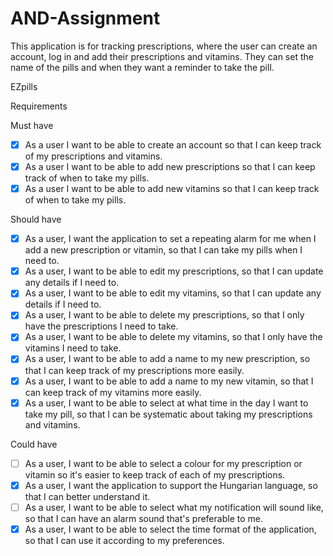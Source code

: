 # AND-Assignment

This application is for tracking prescriptions, where the user can create an account, log in and add their prescriptions and vitamins. They can set the name of the pills and when they want a reminder to take the pill. 

EZpills

Requirements

Must have
- [X] As a user I want to be able to create an account so that I can keep track of my prescriptions and vitamins.
- [X] As a user I want to be able to add new prescriptions so that I can keep track of when to take my pills. 
- [X] As a user I want to be able to add new vitamins so that I can keep track of when to take my pills. 

Should have
- [X] As a user, I want the application to set a repeating alarm for me when I add a new prescription or vitamin, so that I can take my pills when I need to. 
- [X] As a user, I want to be able to edit my prescriptions, so that I can update any details if I need to. 
- [X] As a user, I want to be able to edit my vitamins, so that I can update any details if I need to. 
- [X] As a user, I want to be able to delete my prescriptions, so that I only have the prescriptions I need to take.
- [X] As a user, I want to be able to delete my vitamins, so that I only have the vitamins I need to take.
- [X] As a user, I want to be able to add a name to my new prescription, so that I can keep track of my prescriptions more easily.
- [X] As a user, I want to be able to add a name to my new vitamin, so that I can keep track of my vitamins more easily.
- [X] As a user, I want to be able to select at what time in the day I want to take my pill, so that I can be systematic about taking my prescriptions and vitamins.

Could have
- [ ] As a user, I want to be able to select a colour for my prescription or vitamin so it's easier to keep track of each of my prescriptions.
- [X] As a user, I want the application to support the Hungarian language, so that I can better understand it.
- [ ] As a user, I want to be able to select what my notification will sound like, so that I can have an alarm sound that's preferable to me.
- [X] As a user, I want to be able to select the time format of the application, so that I can use it according to my preferences.
